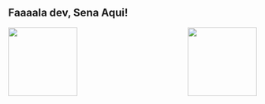 ## Faaaala dev, Sena Aqui!

<div>
  <img  height="140em" src="https://github-readme-stats.vercel.app/api?username=gabrielssena&show_icons=true&theme=dark&include_all_commits=true&count_private=true"/>
  <img align="right" height="140em" src="https://github-readme-stats.vercel.app/api/top-langs/?username=gabrielssena&layout=compact&langs_count=16&theme=dark"/>
</div>
<br>

